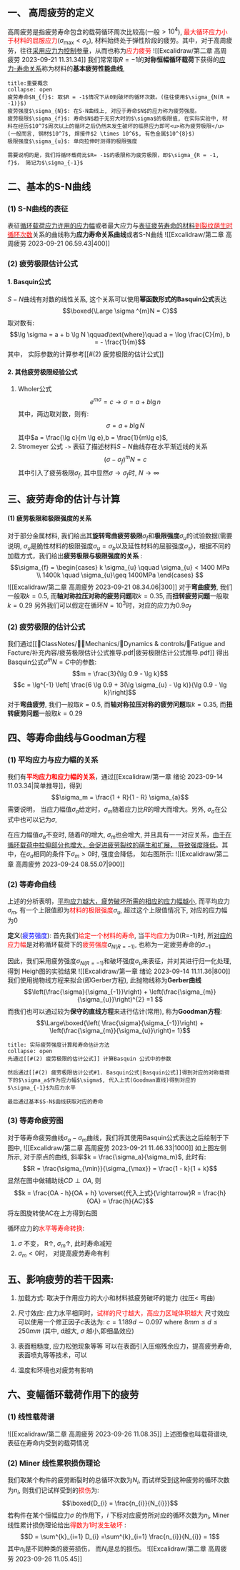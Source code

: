 ## 一、 高周疲劳的定义
高周疲劳是指疲劳寿命包含的载荷循环周次比较高(一般$>10^4$), <mark style="background: transparent; color: red">最大循环应力小于材料的屈服应力</mark>($\sigma_{\max} < \sigma_s$), 材料始终处于弹性阶段的疲劳。其中，对于高周疲劳，往往<u>采用应力为控制参量</u>，从而也称为<mark style="background: transparent; color: red">应力疲劳</mark>
![[Excalidraw/第二章 高周疲劳 2023-09-21 11.31.34]]
我们常常取$R= -1$的**对称恒幅循环载荷**下获得的<u>应力-寿命关系</u>称为材料的**基本疲劳性能曲线**, 
`````ad-note
title:重要概念
collapse: open
疲劳寿命$N_{f}$: 取$R = -1$情况下从0到破坏的循环次数。(往往使用$\sigma_{N(R = -1)}$)
疲劳强度$\sigma_{N}$: 在S-N曲线上, 对应于寿命$N$的应力称为疲劳强度。 
疲劳极限$\sigma_{f}$: 寿命$N$趋于无穷大时的$\sigma$的极限值, 在实际实验中, 材料在经历$10^7$周次以上的循环之后仍然未发生破坏的临界应力即可<u>称为疲劳极限</u>(一般而言, 钢材$10^7$, 焊接件$2 \times 10^6$, 有色金属$10^{8}$)
极限强度$\sigma_{u}$: 单向拉伸时测得的极限强度

需要说明的是，我们将循环载荷比$R= -1$的极限称为疲劳极限，即$\sigma_{R = -1, f}$， 简记为$\sigma_{-1}$
`````

## 二、基本的S-N曲线
### (1) S-N曲线的表征
表征<u>循环载荷应力许用的应力幅</u>或者最大应力与<u>表征疲劳寿命的材料<mark style="background: transparent; color: red">到裂纹萌生时循环次数</mark></u>关系的曲线称为**应力寿命关系曲线**或者S-N曲线
![[Excalidraw/第二章 高周疲劳 2023-09-21 06.59.43|400]]
### (2) 疲劳极限估计公式
#### 1. Basquin公式
$S-N$曲线有对数的线性关系, 这个关系可以使用**幂函数形式的Basquin公式**表达
$$\boxed{\Large \sigma ^{m}N = C}$$
取对数有:
$$\lg \sigma  = a + b \lg N \qquad\text{where}\quad  a = \log \frac{C}{m}, b = - \frac{1}{m}$$
其中， 实际参数的计算参考[[#(2) 疲劳极限的估计公式]] 
#### 2. 其他疲劳极限经验公式
1. Wholer公式
$$e^{m \sigma} = c \rightarrow \sigma = a + b\lg n$$
其中，两边取对数，则有:
$$\sigma  =  a + b \lg N$$
其中$a = \frac{\lg c}{m \lg e},b = \frac{1}{m\lg e}$, 
2. Stromeyer 公式 `->` 表征了描述材料$S-N$曲线存在水平渐近线的关系
$$(\sigma-\sigma_{f})^{m} N  = c$$
其中引入了疲劳极限$\sigma_{f}$, 其中显然$\sigma\rightarrow \sigma_{f}$时, $N \rightarrow \infty$

## 三、疲劳寿命的估计与计算
#### (1) 疲劳极限和极限强度的关系
对于部分金属材料, 我们给出其**旋转弯曲疲劳极限**$\sigma_f$和**极限强度**$\sigma_u$的试验数据(需要说明, $\sigma_u$是脆性材料的极限强度$\sigma_u  = \sigma_b$以及延性材料的屈服强度$\sigma_s$)，根据不同的加载方式，我们给出**疲劳极限与极限强度的关系** : 
$$\sigma_{f} = \begin{cases}
k \sigma_{u} \qquad \sigma_{u} < 1400 MPa \\
1400k \quad  \sigma_{u}\geq  1400MPa 
\end{cases} $$
![[Excalidraw/第二章 高周疲劳 2023-09-21 08.34.06|300]]
对于**弯曲疲劳**, 我们一般取$k = 0.5$, 而**轴对称拉压对称的疲劳问题**取$k = 0.35$, 而**扭转疲劳问题**一般取$k = 0.29$
另外我们可以假定在循环$N = 10^{3}$时，对应的应力为$0.9\sigma_{f}$

### (2) 疲劳极限的估计公式 
我们通过[[📘ClassNotes/👨‍🔧Mechanics/🏃Dynamics & controls/🦾Fatigue and Facture/补充内容/疲劳极限估计公式推导.pdf|疲劳极限估计公式推导.pdf]] 
得出Basquin公式$\sigma ^{m}N = C$中的参数: 
$$m = \frac{3}{\lg 0.9 - \lg k}$$
$$c = \lg^{-1} \left[ \frac{6 \lg 0.9  + 3(\lg \sigma_{u} - \lg k)}{\lg 0.9 - \lg k}\right]$$
对于**弯曲疲劳**, 我们一般取$k = 0.5$, 而**轴对称拉压对称的疲劳问题**取$k = 0.35$, 而**扭转疲劳问题**一般取$k = 0.29$

## 四、等寿命曲线与Goodman方程 
### (1) 平均应力与应力幅的关系
我们有<b><mark style="background: transparent; color: red">平均应力和应力幅的关系</mark></b>，通过[[Excalidraw/第一章 绪论 2023-09-14 11.03.34|简单推导]]，得到
$$\sigma_m = \frac{1 + R}{1 - R} \sigma_{a}$$
需要说明， 当应力幅值$\sigma_a$给定时，$\sigma_{m}$随着应力比$R$的增大而增大。另外, $\sigma_a$在公式中也可以记为$\sigma$, 

在应力幅值$\sigma_{a}$不变时, 随着$R$的增大, $\sigma_m$也会增大, 并且具有一一对应关系，<u>由于在循环载荷中拉伸部分也增大，会促进疲劳裂纹的萌生和扩展， 导致强度降低</u>。其中，在$\sigma_a$相同的条件下$\sigma_m > 0$时, 强度会降低， 如右图所示:
![[Excalidraw/第二章 高周疲劳 2023-09-24 08.55.07|900]]
### (2) 等寿命曲线
上述的分析表明，<u>平均应力越大，疲劳破坏所需的相应的应力幅越小</u>, 而平均应力$\sigma_{m}$, 有一个上限值即为<mark style="background: transparent; color: red">材料的极限强度</mark>$\sigma_{u}$, 超过这个上限值情况下, 对应的应力幅为0

**定义**(<mark style="background: transparent; color: blue">疲劳强度</mark>): 首先我们<mark style="background: transparent; color: red">给定一个材料的寿命</mark>, 当<mark style="background: transparent; color: red">平均应力</mark>为0(R=-1)时, 所<u>对应的</u><mark style="background: transparent; color: red">应力幅</mark>是对称循环载荷下的<mark style="background: transparent; color: red">疲劳强度</mark>$\sigma_{N(R = -1)}$, 也称为一定疲劳寿命的$\sigma_{-1}$

因此，我们采用疲劳强度$\sigma_{N(R = -1)}$和破坏强度$\sigma_{u}$来表征，并对其进行归一化处理, 得到 Heigh图的实验结果
![[Excalidraw/第一章 绪论 2023-09-14 11.11.36|800]]
我们使用抛物线方程来拟合(即Gerber方程), 此抛物线称为**Gerber曲线**
$$\left(\frac{\sigma}{\sigma_{-1}}\right) + \left(\frac{\sigma_{m}}{\sigma_{u}}\right)^{2} =1 $$
而我们也可以通过较为**保守的直线方程**来进行估计(常用), 称为**Goodman方程**:
$$\Large\boxed{\left( \frac{\sigma}{\sigma_{-1}}\right) + \left(\frac{\sigma_{m}}{\sigma_{u}}\right)= 1}$$
`````ad-note
title: 实际疲劳强度计算和寿命估计方法
collapse: open
先通过[[#(2) 疲劳极限的估计公式]] 计算Basquin 公式中的参数 

然后通过[[#(2) 疲劳极限估计公式#1. Basquin公式|Basquin公式]]得到对应的对称载荷下的$\sigma_a$作为应力幅$\sigma$, 代入上式(Goodman直线)得到对应的$\sigma_{-1}$为应力水平

最后通过基本$S-N$曲线获取对应的寿命
`````

### (3) 等寿命疲劳图
对于等寿命疲劳曲线$\sigma_a - \sigma_m$曲线，我们将其使用Basquin公式表达之后绘制于下图中, 
![[Excalidraw/第二章 高周疲劳 2023-09-21 11.46.33|1000]]
如上图左侧所示, 对于原点的曲线, 斜率$k = \frac{\sigma_a}{\sigma_m}$, 此时有:   
$$R = \frac{\sigma_{\min}}{\sigma_{\max}} = \frac{1 - k}{1 + k}$$
显然在图中做辅助线$CD \perp OA$, 则
$$k = \frac{OA - h}{OA + h} \overset{代入上式}{\rightarrow}R =  \frac{h}{OA} = \frac{h}{AC}$$
将左图旋转使AC在上方得到右图 

循环应力的<mark style="background: transparent; color: red">水平等寿命转换</mark>: 
1. $\sigma$ 不变， R$\uparrow$, $\sigma_m \uparrow$, 此时寿命减短
2. $\sigma_{m}< 0$时， 对提高疲劳寿命有利

## 五、影响疲劳的若干因素: 
1. 加载方式:  取决于作用应力的大小和材料抵疲劳破坏的能力 (拉压< 弯曲)

2. 尺寸效应: 应力水平相同时，<mark style="background: transparent; color: red">试样的尺寸越大，高应力区域体积越大</mark>
尺寸效应可以使用一个修正因子$c$表达为:
$c = 1.189 d \sim 0.097$ where $8mm \leq d \leq 250 mm$
(其中, d越大, $\sigma$ 越小,即细晶效应)

3. 表面粗糙度, 应力松弛现象等等
可以在表面引入压缩残余应力，提高疲劳寿命, 表面喷丸等等技术，可以

4. 温度和环境也对疲劳有影响


## 六、变幅循环载荷作用下的疲劳
### (1) 线性载荷谱
![[Excalidraw/第二章 高周疲劳 2023-09-26 11.08.35]]
上述图像也叫载荷谱块, 表征在寿命内受到的载荷情况


### (2) Miner 线性累积损伤理论
我们取某个构件的疲劳断裂时的总循环次数为$N_{i}$, 而试样受到这种疲劳的循环次数为$n_{i}$, 则我们记试样受到的<mark style="background: transparent; color: red">损伤</mark>为: 
$$\boxed{D_{i} = \frac{n_{i}}{N_{i}}}$$
若构件在某个恒幅应力$\sigma$ 的作用下，$i$ 下标对应疲劳所对应的循环次数为$n_{i}$, Miner线性累计损伤理论给出<mark style="background: transparent; color: red">得数为1时发生破坏</mark> :
$$D = \sum^{k}_{i=1} D_{i}  =\sum^{k}_{i=1} \frac{n_{i}}{N_{i}} = 1$$
其中$n_i$是不同种类的疲劳损伤， 而$N_{i}$是总的损伤。
![[Excalidraw/第二章 高周疲劳 2023-09-26 11.05.45]]








